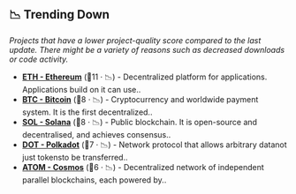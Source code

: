 ## 📉 Trending Down

_Projects that have a lower project-quality score compared to the last update. There might be a variety of reasons such as decreased downloads or code activity._

- <b><a href="https://github.com/ethereum">ETH - Ethereum</a></b> (🥇11 · 📉) - Decentralized platform for applications. Applications build on it can use..
- <b><a href="https://github.com/bitcoin">BTC - Bitcoin</a></b> (🥇8 · 📉) - Cryptocurrency and worldwide payment system. It is the first decentralized..
- <b><a href="https://github.com/solana-labs">SOL - Solana</a></b> (🥇8 · 📉) - Public blockchain. It is open-source and decentralised, and achieves consensus..
- <b><a href="https://github.com/paritytech">DOT - Polkadot</a></b> (🥇7 · 📉) - Network protocol that allows arbitrary datanot just tokensto be transferred..
- <b><a href="https://github.com/cosmos">ATOM - Cosmos</a></b> (🥇6 · 📉) - Decentralized network of independent parallel blockchains, each powered by..

